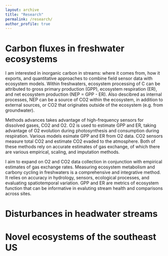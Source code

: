 ```yaml
---
layout: archive
title: "Research"
permalink: /research/
author_profile: true
---
```



Carbon fluxes in freshwater ecosystems
=====
I am interested in inorganic carbon in streams: where it comes from, how it exports, and quantitative approaches to combine field sensor data with ecosystem models. Within freshwaters, ecosystem processing of C can be attributed to gross primary production (GPP), ecosystem respiration (ER), and net ecosystem production (NEP = GPP - ER). Also descibred as internal processes, NEP can be a source of CO2 within the ecosystem, in addition to external sources, or CO2 that originates outside of the ecosystem (e.g. from groundwater). 

Methods advances takes advantage of high-frequency sensors for dissolved gases, CO2 and O2. O2 is used to estimate GPP and ER, taking advantage of O2 evolution during photosynthesis and consumption during respiration. Various models esimate GPP and ER from O2 data. CO2 sensors measure total CO2 and estimate CO2 evaded to the atmosphere. Both of these methods rely on accurate estimates of gas exchange, of which there are various empirical, scaling, and imputation methods. 

I aim to expand on O2 and CO2 data collection in conjunction with empirical estimates of gas exchange rates. Measuring ecosystem metabolism and carbony cycling in freshwaters is a comprehensive and integrative method. It relies on accuracy in hydrology, sensors, ecological processes, and evaluating spatiotemporal variation. GPP and ER are metrics of ecosystem function that can be informative in evaluting stream health and comparisons across sites.

Disturbances in headwater streams
=====

Novel ecosystems of the southeast US
=====
